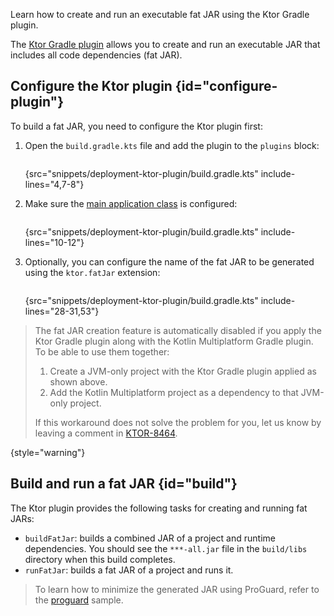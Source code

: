 [//]: # (title: Creating fat JARs using the Ktor Gradle plugin)

<tldr>
<var name="example_name" value="deployment-ktor-plugin"/>
<include from="lib.topic" element-id="download_example"/>
</tldr>

<link-summary>Learn how to create and run an executable fat JAR using the Ktor Gradle plugin.</link-summary>

The [Ktor Gradle plugin](https://github.com/ktorio/ktor-build-plugins) allows you to create and run an executable JAR that includes all code dependencies (fat JAR).

## Configure the Ktor plugin {id="configure-plugin"}

To build a fat JAR, you need to configure the Ktor plugin first:

1. Open the `build.gradle.kts` file and add the plugin to the `plugins` block:
   ```kotlin
   ```
   {src="snippets/deployment-ktor-plugin/build.gradle.kts" include-lines="4,7-8"}

2. Make sure the [main application class](server-dependencies.topic#create-entry-point) is configured:
   ```kotlin
   ```
   {src="snippets/deployment-ktor-plugin/build.gradle.kts" include-lines="10-12"}

3. Optionally, you can configure the name of the fat JAR to be generated using the `ktor.fatJar` extension:
   ```kotlin
   ```
   {src="snippets/deployment-ktor-plugin/build.gradle.kts" include-lines="28-31,53"}

> The fat JAR creation feature is automatically disabled if you apply the Ktor Gradle plugin along with the Kotlin Multiplatform Gradle plugin.
> To be able to use them together:
> 1. Create a JVM-only project with the Ktor Gradle plugin applied as shown above.
> 2. Add the Kotlin Multiplatform project as a dependency to that JVM-only project.
> 
> If this workaround does not solve the problem for you, let us know by leaving a comment in [KTOR-8464](https://youtrack.jetbrains.com/issue/KTOR-8464).
>
{style="warning"}

## Build and run a fat JAR {id="build"}

The Ktor plugin provides the following tasks for creating and running fat JARs:
- `buildFatJar`: builds a combined JAR of a project and runtime dependencies. You should see the `***-all.jar` file in the `build/libs` directory when this build completes.
- `runFatJar`: builds a fat JAR of a project and runs it.

> To learn how to minimize the generated JAR using ProGuard, refer to the [proguard](https://github.com/ktorio/ktor-documentation/tree/%ktor_version%/codeSnippets/snippets/proguard) sample.
